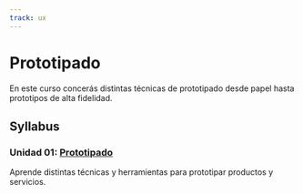 ```yaml
---
track: ux
---
```


# Prototipado

En este curso concerás distintas técnicas de prototipado desde papel hasta
prototipos de alta fidelidad.

## Syllabus

### Unidad 01: [Prototipado](00-prototyping)

Aprende distintas técnicas y herramientas para prototipar productos y servicios.
